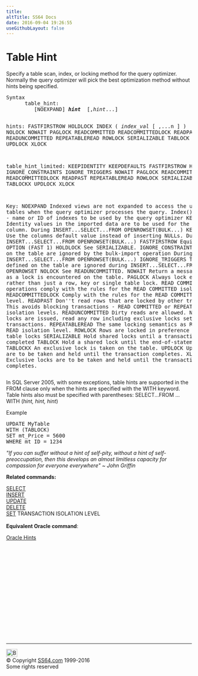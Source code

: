 ```yaml
---
title:
altTitle: SS64 Docs
date: 2016-09-04 19:26:55
useGithubLayout: false
---
```

<!-- #BeginLibraryItem "/Library/head_sql.lbi" --><!-- #EndLibraryItem --><h1>Table Hint</h1>
<p>Specify a table scan, index, or locking method for the query optimizer. Normally the query optimizer will pick the best optimization method without hints being specified.</p>
<pre>Syntax
      table_hint: 
         [NOEXPAND] <b><i>hint</i></b>  [,<i>hint</i>...]

   hints:
     FASTFIRSTROW 
     HOLDLOCK 
     INDEX ( <i>index_val</i> [ ,...n ] )
     NOLOCK 
     NOWAIT
     PAGLOCK 
     READCOMMITTED 
     READCOMMITTEDLOCK 
     READPAST 
     READUNCOMMITTED 
     REPEATABLEREAD 
     ROWLOCK 
     SERIALIZABLE 
     TABLOCK 
     TABLOCKX 
     UPDLOCK 
     XLOCK 

table_hint_limited:
     KEEPIDENTITY 
     KEEPDEFAULTS 
     FASTFIRSTROW 
     HOLDLOCK 
     IGNORE_CONSTRAINTS 
     IGNORE_TRIGGERS 
     NOWAIT
     PAGLOCK 
     READCOMMITTED 
     READCOMMITTEDLOCK 
     READPAST 
     REPEATABLEREAD 
     ROWLOCK 
     SERIALIZABLE 
     TABLOCK 
     TABLOCKX 
     UPDLOCK 
     XLOCK 

Key:
   NOEXPAND  Indexed views are not expanded to access the underlying tables when
              the query optimizer processes the query. 
   Index()   Index hints - name or ID of indexes to be used by the query optimizer 
   KEEPIDENTITY  Identity values in the imported data are to be used for the identity column.
                 During INSERT...SELECT...FROM OPENROWSET(BULK...)
   KEEPDEFAULTS  Use the columns default value instead of inserting NULLs.
                 During INSERT...SELECT...FROM OPENROWSET(BULK...)
   FASTFIRSTROW  Equivalent to OPTION (FAST 1)
   HOLDLOCK      See SERIALIZABLE.
   IGNORE_CONSTRAINTS
                 Constrains on the table are ignored by the bulk-import operation
                 During INSERT...SELECT...FROM OPENROWSET(BULK...)
   IGNORE_TRIGGERS
                 Tiggers defined on the table are ignored during INSERT...SELECT...FROM OPENROWSET
   NOLOCK        See READUNCOMMITTED.
	NOWAIT        Return a message as soon as a lock is encountered on the table.
   PAGLOCK       Always lock entire pages rather than just a row, key or single table lock.
   READ COMMITTED Read operations comply with the rules for the READ COMMITTED isolation level
   READCOMMITTEDLOCK
                 Comply with the rules for the READ COMMITTED isolation level.
   READPAST      Don''t read rows that are locked by other transactions. 
                 This avoids blocking transactions - READ COMMITTED or REPEATABLE READ isolation levels.
   READUNCOMMITTED
                 Dirty reads are allowed. No shared locks are issued, read any row including 
                 exclusive locks set by other transactions.
   REPEATABLEREAD The same locking semantics as REPEATABLE READ isolation level.
   ROWLOCK       Rows are locked in preference to page or table locks
   SERIALIZABLE  Hold shared locks until a transaction is completed
   TABLOCK       Hold a shared lock until the end-of-statement. 
   TABLOCKX      An exclusive lock is taken on the table.
   UPDLOCK       Update locks are to be taken and held until the transaction completes.
   XLOCK         Exclusive locks are to be taken and held until the transaction completes. </pre>
<p>In SQL Server 2005, with some exceptions, table hints are supported in the FROM clause only when the hints are specified with the WITH keyword. Table hints also must be specified with parentheses: SELECT...FROM ... WITH (<i>hint, hint, hint</i>)</p>
<p>Example</p>
<pre>UPDATE MyTable<br>WITH (TABLOCK)<br>SET mt_Price = 5600<br>WHERE mt_ID = 1234</pre>
<p class="quote"><i>"If you can suffer without a hint of self-pity, without a hint of
  self-preoccupation, then this develops an almost limitless capacity for
  compassion for everyone everywhere" ~
John Griffin</i></p>
<p><b>Related commands:</b></p>
<p>  <span class="body"><a href="select.html">SELECT</a><br>
    <a href="insert.html">INSERT</a><br>
    <a href="update.html">UPDATE</a><br>
  <a href="delete.html">DELETE</a></span><br>
  <a href="set.html">SET</a> TRANSACTION ISOLATION LEVEL<br>
  <br>
<b>Equivalent Oracle command</b>:</p>
<p><a href="../ora/select_hints.html">Oracle Hints</a> </p><!-- #BeginLibraryItem "/Library/foot_sql.lbi" --><p>
<!-- ss64-sql -->
<ins class="adsbygoogle" style="display:inline-block;width:300px;height:250px" data-ad-client="ca-pub-6140977852749469" data-ad-slot="6953563613"></ins>
<script>
(adsbygoogle = window.adsbygoogle || []).push({});
</script></p>
<hr>
<div id="bl" class="footer"><a href="clause_table_hint.html#"><img src="../images/top.png" width="30" height="22" alt="Back to the Top"></a></div>
<div id="br" class="footer, tagline">© Copyright <a href="http://ss64.com/">SS64.com</a> 1999-2016<br>
Some rights reserved</div><!-- #EndLibraryItem -->

